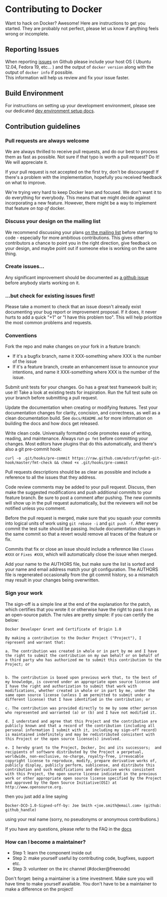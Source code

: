 # Contributing to Docker

Want to hack on Docker? Awesome! Here are instructions to get you
started. They are probably not perfect, please let us know if anything
feels wrong or incomplete.

## Reporting Issues

When reporting [issues](https://github.com/dotcloud/docker/issues) 
on Github please include your host OS ( Ubuntu 12.04, Fedora 19, etc... )
and the output of `docker version` along with the output of `docker info` if possible.  
This information will help us review and fix your issue faster.

## Build Environment

For instructions on setting up your development environment, please
see our dedicated [dev environment setup
docs](http://docs.docker.io/en/latest/contributing/devenvironment/).

## Contribution guidelines

### Pull requests are always welcome

We are always thrilled to receive pull requests, and do our best to
process them as fast as possible. Not sure if that typo is worth a pull
request? Do it! We will appreciate it.

If your pull request is not accepted on the first try, don't be
discouraged! If there's a problem with the implementation, hopefully you
received feedback on what to improve.

We're trying very hard to keep Docker lean and focused. We don't want it
to do everything for everybody. This means that we might decide against
incorporating a new feature. However, there might be a way to implement
that feature *on top of* docker.

### Discuss your design on the mailing list

We recommend discussing your plans [on the mailing
list](https://groups.google.com/forum/?fromgroups#!forum/docker-dev)
before starting to code - especially for more ambitious contributions.
This gives other contributors a chance to point you in the right
direction, give feedback on your design, and maybe point out if someone
else is working on the same thing.

### Create issues...

Any significant improvement should be documented as [a github
issue](https://github.com/dotcloud/docker/issues) before anybody
starts working on it.

### ...but check for existing issues first!

Please take a moment to check that an issue doesn't already exist
documenting your bug report or improvement proposal. If it does, it
never hurts to add a quick "+1" or "I have this problem too". This will
help prioritize the most common problems and requests.

### Conventions

Fork the repo and make changes on your fork in a feature branch:

- If it's a bugfix branch, name it XXX-something where XXX is the number of the
  issue
- If it's a feature branch, create an enhancement issue to announce your
  intentions, and name it XXX-something where XXX is the number of the issue.

Submit unit tests for your changes.  Go has a great test framework built in; use
it! Take a look at existing tests for inspiration. Run the full test suite on
your branch before submitting a pull request.

Update the documentation when creating or modifying features. Test
your documentation changes for clarity, concision, and correctness, as
well as a clean documentation build. See ``docs/README.md`` for more
information on building the docs and how docs get released.

Write clean code. Universally formatted code promotes ease of writing, reading,
and maintenance. Always run `go fmt` before committing your changes. Most
editors have plugins that do this automatically, and there's also a git
pre-commit hook:

```
curl -o .git/hooks/pre-commit https://raw.github.com/edsrzf/gofmt-git-hook/master/fmt-check && chmod +x .git/hooks/pre-commit
```

Pull requests descriptions should be as clear as possible and include a
reference to all the issues that they address.

Code review comments may be added to your pull request. Discuss, then make the
suggested modifications and push additional commits to your feature branch. Be
sure to post a comment after pushing. The new commits will show up in the pull
request automatically, but the reviewers will not be notified unless you
comment.

Before the pull request is merged, make sure that you squash your commits into
logical units of work using `git rebase -i` and `git push -f`. After every
commit the test suite should be passing. Include documentation changes in the
same commit so that a revert would remove all traces of the feature or fix.

Commits that fix or close an issue should include a reference like `Closes #XXX`
or `Fixes #XXX`, which will automatically close the issue when merged.

Add your name to the AUTHORS file, but make sure the list is sorted and your
name and email address match your git configuration. The AUTHORS file is
regenerated occasionally from the git commit history, so a mismatch may result
in your changes being overwritten.

### Sign your work

The sign-off is a simple line at the end of the explanation for the
patch, which certifies that you wrote it or otherwise have the right to
pass it on as an open-source patch.  The rules are pretty simple: if you
can certify the below:

```
Docker Developer Grant and Certificate of Origin 1.0

By making a contribution to the Docker Project ("Project"), I represent and warrant that:

a. The contribution was created in whole or in part by me and I have the right to submit the contribution on my own behalf or on behalf of a third party who has authorized me to submit this contribution to the Project; or


b. The contribution is based upon previous work that, to the best of my knowledge, is covered under an appropriate open source license and I have the right and authorization to submit that work with modifications, whether created in whole or in part by me, under the same open source license (unless I am permitted to submit under a different license) that I have identified in the contribution; or

c. The contribution was provided directly to me by some other person who represented and warranted (a) or (b) and I have not modified it.

d. I understand and agree that this Project and the contribution are publicly known and that a record of the contribution (including all personal information I submit with it, including my sign-off record) is maintained indefinitely and may be redistributed consistent with this Project or the open source license(s) involved.

e. I hereby grant to the Project, Docker, Inc and its successors;  and recipients of software distributed by the Project a perpetual, worldwide, non-exclusive, no-charge, royalty-free, irrevocable copyright license to reproduce, modify, prepare derivative works of, publicly display, publicly perform, sublicense, and distribute this contribution and such modifications and derivative works consistent with this Project, the open source license indicated in the previous work or other appropriate open source license specified by the Project and approved by the Open Source Initiative(OSI) at http://www.opensource.org.
```

then you just add a line saying

    Docker-DCO-1.0-Signed-off-by: Joe Smith <joe.smith@email.com> (github: github_handle)

using your real name (sorry, no pseudonyms or anonymous contributions.)

If you have any questions, please refer to the FAQ in the [docs](http://docs.docker.io)



### How can I become a maintainer?

* Step 1: learn the component inside out
* Step 2: make yourself useful by contributing code, bugfixes, support etc.
* Step 3: volunteer on the irc channel (#docker@freenode)

Don't forget: being a maintainer is a time investment. Make sure you will have time to make yourself available.
You don't have to be a maintainer to make a difference on the project!

